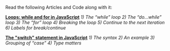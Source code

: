 Read the following Articles and Code along with it:

**[Loops: while and for in JavaScript](https://javascript.info/while-for)**
*1) The “while” loop*
*2) The “do…while” loop*
*3) The “for” loop*
*4) Breaking the loop*
*5) Continue to the next iteration*
*6) Labels for break/continue*


**[The "switch" statement in JavaScript](https://javascript.info/switch)**
*1) The syntax*
*2) An example*
*3) Grouping of “case”*
*4) Type matters*
